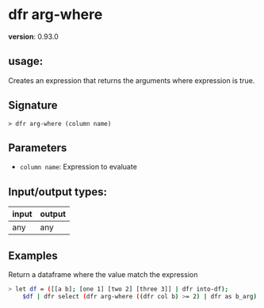 # dfr arg-where

**version**: 0.93.0

## **usage**:

Creates an expression that returns the arguments where expression is true.

## Signature

`> dfr arg-where (column name)`

## Parameters

- `column name`: Expression to evaluate

## Input/output types:

| input | output |
| ----- | ------ |
| any   | any    |

## Examples

Return a dataframe where the value match the expression

```bash
> let df = ([[a b]; [one 1] [two 2] [three 3]] | dfr into-df);
    $df | dfr select (dfr arg-where ((dfr col b) >= 2) | dfr as b_arg)
```
